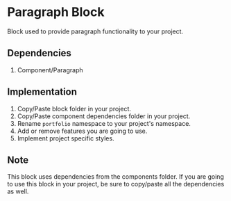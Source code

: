 # Paragraph Block

Block used to provide paragraph functionality to your project.

## Dependencies

1. Component/Paragraph

## Implementation

1. Copy/Paste block folder in your project.
2. Copy/Paste component dependencies folder in your project.
3. Rename `portfolio` namespace to your project's namespace.
4. Add or remove features you are going to use.
5. Implement project specific styles.

## Note

This block uses dependencies from the components folder. If you are going to use this block in your project, be sure to copy/paste all the dependencies as well.
